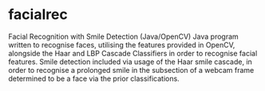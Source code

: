 # facialrec
Facial Recognition with Smile Detection (Java/OpenCV)
Java program written to recognise faces, utilising the features provided in OpenCV, alongside the Haar and LBP Cascade Classifiers in order to recognise facial features.
Smile detection included via usage of the Haar smile cascade, in order to recognise a prolonged smile in the subsection of a webcam frame determined to be a face via the prior classifications.
